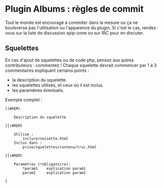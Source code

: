 Plugin Albums : règles de commit
================================

Tout le monde est encouragé à commiter dans la mesure ou ça ne bouleverse pas l'utilisation ou l'apparence du plugin.
Si c'est le cas, rendez-vous sur la liste de discussion spip-zone ou sur IRC pour en discuter.

## Squelettes

En cas d'ajout de squelettes ou de code php, pensez aux autres contributeurs : commentez !
Chaque squelette devrait commencer par 1 à 3 commentaires expliquant certains points :

- la description du squelette.
- les squelettes utilisés, et ceux où il est inclus.
- les paramètres éventuels.

Exemple complet :

    [(#REM)

        Description du squelette

    ][(#REM)
   
        Utilise :
            inclure/noisette.html
        Inclus dans :
            prive/squelettes/contenu/truc.html

    ][(#REM)

        Paramètres (*obligatoire):
            *param1    explication param1
            param2     explication param2

    ]
